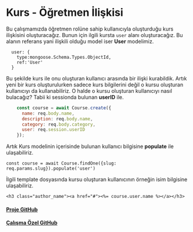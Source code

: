 Kurs - Öğretmen İlişkisi
======

Bu çalışmamızda öğretmen rolüne sahip kullanıcıyla oluşturduğu kurs ilişkisini oluşturacağız. Bunun için ilgili kursta `user` alanı oluşturacağız. Bu alanın referans yani
ilişkili olduğu model iser **User** modelimiz.

```
  user: {
    type:mongoose.Schema.Types.ObjectId,
    ref:'User'
  }
```
Bu şekilde kurs ile onu oluşturan kullanıcı arasında bir ilişki kurabildik. Artık yeni bir kurs oluşturulurken sadece kurs bilgilerini değil o kursu oluşturan 
kullanıcıyı da kullanabiliriz. O halde o kursu oluşturan kullanıcıyı nasıl bulacağız? Tabii ki sessionda bulunan **userID** ile.
```javascript
    const course = await Course.create({
      name: req.body.name,
      description: req.body.name,
      category: req.body.category,
      user: req.session.userID
    });
```

Artık Kurs modelinin içerisinde bulunan kullanıcı bilgisine **populate** ile ulaşabiliriz.
```
const course = await Course.findOne({slug: req.params.slug}).populate('user')
```
İlgili template dosyasında kursu oluşturan kullanıcının örneğin isim bilgisine ulaşabiliriz.
```
<h3 class="author_name"><a href="#"><%= course.user.name %></a></h3>
```

#### [Proje GitHub](https://github.com/ArinSoftware/SmarteduProject)
#### [Çalışma Özel GitHub](https://github.com/ArinSoftware/SmarteduProject/commit/94ed14f927e86aacda797a1f9affe0cb534f4e29)
